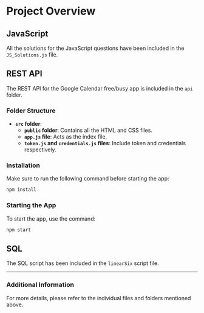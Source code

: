 # Project Overview

## JavaScript
All the solutions for the JavaScript questions have been included in the `JS_Solutions.js` file.

## REST API
The REST API for the Google Calendar free/busy app is included in the `api` folder.

### Folder Structure
- **`src` folder**:
  - **`public` folder**: Contains all the HTML and CSS files.
  - **`app.js` file**: Acts as the index file.
  - **`token.js` and `credentials.js` files**: Include token and credentials respectively.

### Installation
Make sure to run the following command before starting the app:
```sh
npm install
```

### Starting the App
To start the app, use the command:
```sh
npm start
```

## SQL
The SQL script has been included in the `linearSix` script file.

---

### Additional Information
For more details, please refer to the individual files and folders mentioned above.
```

